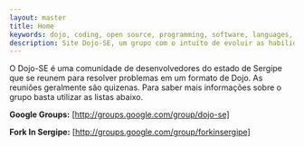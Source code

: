 ```yaml
---
layout: master
title: Home
keywords: dojo, coding, open source, programming, software, languages, tdd, dbb, test, tests, baby steps, refactory, best praticies
description: Site Dojo-SE, um grupo com o intuíto de evoluir as habilidades de programação de seus membros usando boas práticas de desenvolvimento de software
---
```


O Dojo-SE é uma comunidade de desenvolvedores do estado de Sergipe que se reunem para resolver problemas em um formato
de Dojo. As reuniões geralmente são quizenas. Para saber mais informações sobre o grupo basta utilizar as listas abaixo.

**Google Groups:** [http://groups.google.com/group/dojo-se]

**Fork In Sergipe:** [http://groups.google.com/group/forkinsergipe]

[http://groups.google.com/group/dojo-se]: http://groups.google.com/group/dojo-se

[http://groups.google.com/group/forkinsergipe]: http://groups.google.com/group/forkinsergipe
